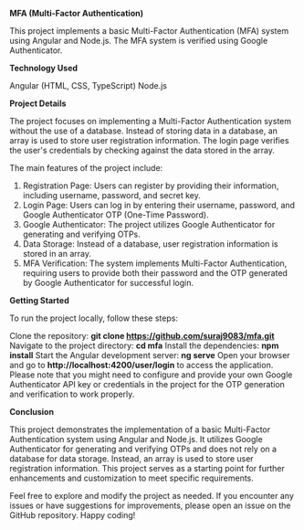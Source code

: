 **MFA (Multi-Factor Authentication)**

This project implements a basic Multi-Factor Authentication (MFA) system using Angular and Node.js. The MFA system is verified using Google Authenticator.

**Technology Used**

Angular (HTML, CSS, TypeScript)
Node.js

**Project Details**

The project focuses on implementing a Multi-Factor Authentication system without the use of a database. Instead of storing data in a database, an array is used to store user registration information. The login page verifies the user's credentials by checking against the data stored in the array.

The main features of the project include:

1. Registration Page: Users can register by providing their information, including username, password, and secret key.
2. Login Page: Users can log in by entering their username, password, and Google Authenticator OTP (One-Time Password).
3. Google Authenticator: The project utilizes Google Authenticator for generating and verifying OTPs.
4. Data Storage: Instead of a database, user registration information is stored in an array.
5. MFA Verification: The system implements Multi-Factor Authentication, requiring users to provide both their password and the OTP generated by Google Authenticator for successful login.

**Getting Started**

To run the project locally, follow these steps:

Clone the repository: **git clone https://github.com/suraj9083/mfa.git**
Navigate to the project directory: **cd mfa**
Install the dependencies: **npm install**
Start the Angular development server: **ng serve**
Open your browser and go to **http://localhost:4200/user/login** to access the application.
Please note that you might need to configure and provide your own Google Authenticator API key or credentials in the project for the OTP generation and verification to work properly.

**Conclusion**

This project demonstrates the implementation of a basic Multi-Factor Authentication system using Angular and Node.js. It utilizes Google Authenticator for generating and verifying OTPs and does not rely on a database for data storage. Instead, an array is used to store user registration information. This project serves as a starting point for further enhancements and customization to meet specific requirements.

Feel free to explore and modify the project as needed. If you encounter any issues or have suggestions for improvements, please open an issue on the GitHub repository. Happy coding!
